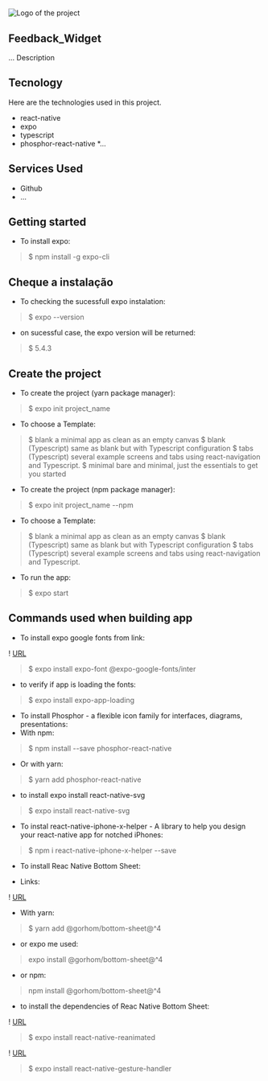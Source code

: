 #

![Logo of the project](https://logo_link)

## Feedback_Widget

... Description

## Tecnology

Here are the technologies used in this project.

* react-native
* expo
* typescript
* phosphor-react-native
*...

## Services Used

* Github
* ...

## Getting started

* To install expo:

> $ npm install -g expo-cli

## Cheque a instalação

* To checking the sucessfull expo instalation:

> $ expo --version

* on sucessful case, the expo version will be returned:

> $ 5.4.3

## Create the project

* To create the project (yarn package manager):

> $ expo init project_name

* To choose a Template:

> $ blank               a minimal app as clean as an empty canvas
> $ blank (Typescript)  same as blank but with Typescript configuration
> $ tabs (Typescript)   several example screens and tabs using react-navigation and Typescript.
> $ minimal             bare and minimal, just the essentials to get you started

* To create the project (npm package manager):

> $ expo init project_name --npm

* To choose a Template:

> $ blank               a minimal app as clean as an empty canvas
> $ blank (Typescript)  same as blank but with Typescript configuration
> $ tabs (Typescript)   several example screens and tabs using react-navigation and Typescript.

* To run the app:

> $ expo start

## Commands used when building app

* To install expo google fonts from link:

! [URL](https://docs.expo.dev/guides/using-custom-fonts/?msclkid=b941de44cfe711ecb58a3b727e5b1f8b)

> $ expo install expo-font @expo-google-fonts/inter

* to verify if app is loading the fonts:

> $ expo install expo-app-loading

* To install Phosphor - a flexible icon family for interfaces, diagrams, presentations:
* With npm:

> $ npm install --save phosphor-react-native

* Or with yarn:

> $ yarn add phosphor-react-native

* to install expo install react-native-svg

> $ expo install react-native-svg

* To instal react-native-iphone-x-helper - A library to help you design your react-native app for notched iPhones:

> $ npm i react-native-iphone-x-helper --save

* To install Reac Native Bottom Sheet:

* Links:

! [URL](https://gorhom.github.io/react-native-bottom-sheet/#features)

* With yarn:

> $ yarn add @gorhom/bottom-sheet@^4

* or expo me used:

> expo install @gorhom/bottom-sheet@^4

* or npm:

> npm install @gorhom/bottom-sheet@^4

* to install the dependencies of Reac Native Bottom Sheet:

! [URL](https://docs.expo.dev/versions/latest/sdk/reanimated/?msclkid=7b562beccfff11ec82c0911b7f39ebc2)

> $ expo install react-native-reanimated

! [URL](https://docs.expo.dev/versions/v45.0.0/sdk/gesture-handler/)

> $ expo install react-native-gesture-handler

